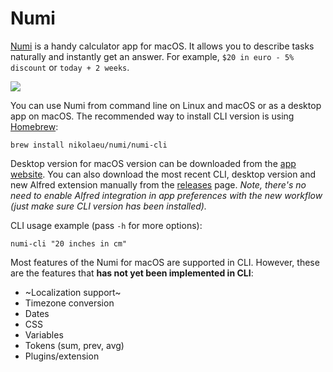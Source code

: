 # Numi

[Numi](https://numi.app) is a handy calculator app for macOS. It allows you to describe tasks naturally and instantly get an answer. For example, `$20 in euro - 5% discount` or `today + 2 weeks`.

![](https://numi.app/images/numi-screenshot-yellow.png)

You can use Numi from command line on Linux and macOS or as a desktop app on macOS. The recommended way to install CLI version is using [Homebrew](https://brew.sh/):

`brew install nikolaeu/numi/numi-cli`

Desktop version for macOS version can be downloaded from the [app website](https://numi.app). You can also download the most recent CLI, desktop version and new Alfred extension manually from the [releases](https://github.com/nikolaeu/numi/releases/) page. _Note, there's no need to enable Alfred integration in app preferences with the new workflow (just make sure CLI version has been installed)._

CLI usage example (pass `-h` for more options):

`numi-cli "20 inches in cm"`

Most features of the Numi for macOS are supported in CLI. However, these are the features that **has not yet been implemented in CLI**:

-   ~Localization support~
-   Timezone conversion
-   Dates
-   CSS
-   Variables
-   Tokens (sum, prev, avg)
-   Plugins/extension
